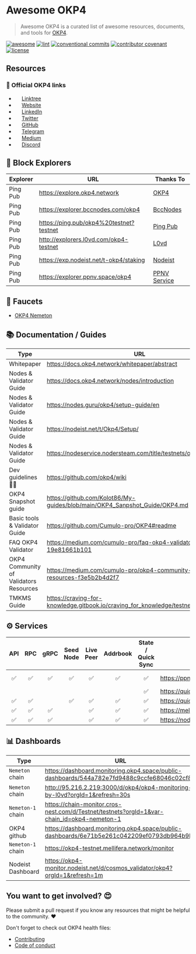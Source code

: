 # Awesome OKP4

> Awesome OKP4 is a curated list of awesome resources, documents, and tools for [OKP4](https://okp4.network).

[![awesome](https://cdn.rawgit.com/sindresorhus/awesome/d7305f38d29fed78fa85652e3a63e154dd8e8829/media/badge.svg)](https://github.com/okp4/awesome)
[![lint](https://img.shields.io/github/actions/workflow/status/okp4/awesome/lint.yml?label=Lint&style=for-the-badge&logo=github)](https://github.com/okp4/awesome/actions/workflows/lint.yml)
[![conventional commits](https://img.shields.io/badge/Conventional%20Commits-1.0.0-yellow.svg?style=for-the-badge&logo=conventionalcommits)](https://conventionalcommits.org)
[![contributor covenant](https://img.shields.io/badge/Contributor%20Covenant-2.1-4baaaa.svg?style=for-the-badge)](https://github.com/okp4/.github/blob/main/CODE_OF_CONDUCT.md)
[![license](https://img.shields.io/badge/License-BSD_3--Clause-blue.svg?style=for-the-badge)](https://opensource.org/licenses/BSD-3-Clause)

## Resources

### 💫 Official OKP4 links

- <img
src="assets/linktree.webp" style="width:15px;height:15px;"> [Linktree](https://linktr.ee/okp4)
- <img
 src="assets/website.webp" style="width:15px;height:15px;"> [Website](https://okp4.network/)
- <img
 src="assets/linkedin.webp" style="width:15px;height:15px;"> [LinkedIn](https://www.linkedin.com/company/okp4-open-knowledge-platform-for)
- <img
 src="assets/twitter.webp" style="width:15px;height:15px;"> [Twitter](https://twitter.com/OKP4_Protocol)
- <img
 src="assets/github.webp" style="width:15px;height:15px;"> [GitHub](https://github.com/okp4)
- <img
 src="assets/telegram.webp" style="width:15px;height:15px;"> [Telegram](https://t.me/okp4network)
- <img
 src="assets/medium.webp" style="width:15px;height:15px;"> [Medium](https://blog.okp4.network/)
- <img
 src="assets/discord.webp" style="width:15px;height:15px;"> [Discord](https://discord.com/invite/okp4)

## 🔭 Block Explorers

| Explorer | URL                                       | Thanks To |
|----------|-------------------------------------------|-----------|
| Ping Pub | <https://explore.okp4.network>            | [OKP4](https://github.com/okp4) |
| Ping Pub | <https://explorer.bccnodes.com/okp4>      | [BccNodes](https://github.com/BccNodes/)  |
| Ping Pub | <https://ping.pub/okp4%20testnet?testnet> | [Ping Pub](https://github.com/ping-pub/)  |
| Ping Pub | <http://explorers.l0vd.com/okp4-testnet>  | [L0vd](https://github.com/L0vd) |
| Ping Pub | <https://exp.nodeist.net/t-okp4/staking>  | [Nodeist](https://github.com/Nodeist) |
| Ping Pub | <https://explorer.ppnv.space/okp4>        | [PPNV Service](https://ppnv.space) |

## 🚰 Faucets

- [OKP4 Nemeton](https://faucet.okp4.network)

## 📚 Documentation / Guides

| Type                     | URL                                              | Thanks To                       |
|--------------------------|--------------------------------------------------|---------------------------------|
| Whitepaper               | <https://docs.okp4.network/whitepaper/abstract>  | [OKP4](https://github.com/okp4) |
| Nodes & Validator Guide  | <https://docs.okp4.network/nodes/introduction>   | [OKP4](https://github.com/okp4) |
| Nodes & Validator Guide  | <https://nodes.guru/okp4/setup-guide/en>         | [Nodes Guru](https://nodes.guru/) |
| Nodes & Validator Guide  | <https://nodeist.net/t/Okp4/Setup/>            | [Nodeist](https://nodeist.net/) |
| Nodes & Validator Guide  | <https://nodeservice.nodersteam.com/title/testnets/okp4> | [[NODERS]TEAM](https://noders-stake.com/) |
| Dev guidelines 👩‍💻       | <https://github.com/okp4/wiki>                  | [OKP4](https://github.com/okp4)   |
| OKP4 Snapshot guide      | <https://github.com/Kolot86/My-guides/blob/main/OKP4_Sanpshot_Guide/OKP4.md>| [Kolot](https://github.com/Kolot86)   |
| Basic tools & Validator Guide | <https://github.com/Cumulo-pro/OKP4#readme> | [Cumulo](https://github.com/Cumulo-pro) |
| FAQ OKP4 Validator | <https://medium.com/cumulo-pro/faq-okp4-validator-19e81661b101> | [Cumulo](https://github.com/Cumulo-pro) |
| OKP4 Community of Validators Resources | <https://medium.com/cumulo-pro/okp4-community-of-validators-resources-f3e5b2b4d2f7> | [Cumulo](https://github.com/Cumulo-pro) |
| TMKMS Guide      | <https://craving-for-knowledge.gitbook.io/craving_for_knowledge/testnets/okp4/tmkms>| [Craving_for_Knowledge](https://craving-for-knowledge.gitbook.io/craving_for_knowledge/)   |

## ⚙️ Services

| API | RPC | gRPC | Seed Node | Live Peer | Addrbook | State / Quick Sync | URL                                              | Thanks To                          |
|:---:|:---:|:----:|:---------:|:---------:|:--------:|:----------:|--------------------------------------------------|------------------------------------|
|  ✅ |  ✅  |  ✅  |     ✅     |     ✅    |    ✅    |     ✅      | <https://ppnv.space/okp4>                        | [PPNV Service](https://ppnv.space) |
|     |      |      |            |           |          |     ✅      | <https://quicksync.io>                           | [Chainlayer](https://chainlayer.io) |
|  ✅   |   ✅   |    |     ✅       |      ✅     |   ✅        |     ✅      | <https://quickapi.com>                           | [Chainlayer](https://chainlayer.com) |
| ✅  |  ✅  |  ✅ |            |     ✅   |  ✅       |     ✅      | <https://mellifera.network/manuals/okp4.html>     | [MELLIFERA](https://mellifera.network)  |
| ✅  |  ✅  |  ✅ |            |     ✅   |  ✅       |     ✅      | <https://nodeist.net/t/Okp4>     | [Nodeist](https://nodeist.net)  |

## 📊 Dashboards

| Type            | URL                                        | Thanks To |
|-----------------|--------------------------------------------|-----------|
| `Nemeton` chain | <https://dashboard.monitoring.okp4.space/public-dashboards/544a782e7fd9488c9ccfe68046c02cf8> | [OKP4](https://github.com/okp4) |
| `Nemeton` chain | <http://95.216.2.219:3000/d/okp4/okp4-monitoring-by-l0vd?orgId=1&refresh=30s>                                          | [L0vd](https://github.com/L0vd/OKP4/tree/main/Monitoring) |
| `Nemeton-1` chain | <https://chain-monitor.cros-nest.com/d/Testnet/testnets?orgId=1&var-chain_id=okp4-nemeton-1> |  [Cros Nest](https://cros-nest.com) |
| OKP4 github     | <https://dashboard.monitoring.okp4.space/public-dashboards/6e71b5e261c042209ef0793db964b9bb>                                          |  [OKP4](https://github.com/okp4) |
| `Nemeton-1` chain | <https://okp4-testnet.mellifera.network/monitor> | [MELLIFERA](https://mellifera.network)|
| Nodeist Dashboard | <https://okp4-monitor.nodeist.net/d/cosmos_validator/okp4?orgId=1&refresh=1m>                                          |  [Nodeist](https://github.com/Nodeist) |

## You want to get involved? 😍

Please submit a pull request if you know any resources that might be helpful to the community. ❤️

Don't forget to check out OKP4 health files:

- [Contributing](https://github.com/okp4/.github/blob/main/CONTRIBUTING.md)
- [Code of conduct](https://github.com/okp4/.github/blob/main/CODE_OF_CONDUCT.md)
